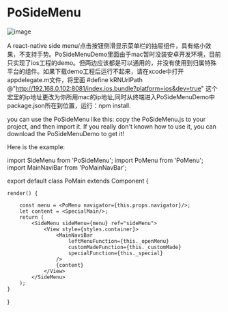 # PoSideMenu

 ![image](https://github.com/pofabs/PoSideMenu/blob/master/open.png)

A react-native side menu/点击按钮侧滑显示菜单栏的抽屉组件，具有缩小效果，不支持手势。PoSideMenuDemo里面由于mac暂时没装安卓开发环境，目前只实现了ios工程的demo。但两边应该都是可以通用的，并没有使用到归属特殊平台的组件。如果下载demo工程后运行不起来，请在xcode中打开appdelegate.m文件，将里面
#define kRNUrlPath @"http://192.168.0.102:8081/index.ios.bundle?platform=ios&dev=true" 这个宏里的ip地址更改为你所用mac的ip地址,同时从终端进入PoSideMenuDemo中package.json所在到位置，运行：npm install.

you can use the PoSideMenu like this: copy the PoSideMenu.js to your project, and then import it. If you really don't known how to use it, you can download the PoSideMenuDemo to get it!

Here is the example:

import SideMenu from 'PoSideMenu';
import PoMenu from 'PoMenu';
import MainNaviBar from 'PoMainNavBar';


export default class PoMain extends Component {

    render() {

        const menu = <PoMenu navigator={this.props.navigator}/>;
        let content = <SpecialMain/>;
        return (
            <SideMenu sideMenu={menu} ref="sideMenu">
                <View style={styles.container}>
                    <MainNaviBar
                        leftMenuFunction={this._openMenu}
                        customMadeFunction={this._customMade}
                        specialFunction={this._special}
                    />
                    {content}
                </View>
            </SideMenu>
        );
    }
}
